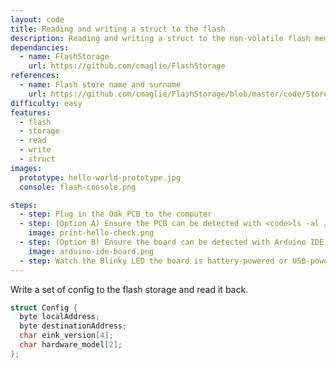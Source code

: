 ```yaml
---
layout: code
title: Reading and writing a struct to the flash
description: Reading and writing a struct to the non-volatile flash memory.
dependancies:
  - name: FlashStorage
    url: https://github.com/cmaglie/FlashStorage
references:
  - name: Flash store name and surname
    url: https://github.com/cmaglie/FlashStorage/blob/master/code/StoreNameAndSurname/StoreNameAndSurname.ino
difficulty: easy
features:
  - flash
  - storage
  - read
  - write
  - struct
images:
  prototype: hello-world-prototype.jpg
  console: flash-console.png

steps:
  - step: Plug in the Oak PCB to the computer
  - step: (Option A) Ensure the PCB can be detected with <code>ls -al /dev/cu.usbmodem</code> and <code>arduino-cli board list</code>. Run <code>make</code> to compile and upload the code to the board.
    image: print-hello-check.png
  - step: (Option B) Ensure the board can be detected with Arduino IDE. Compile and upload the code to the board.
    image: arduino-ide-board.png
  - step: Watch the Blinky LED the board is battery-powered or USB-powered.
---
```


Write a set of config to the flash storage and read it back.

```c
struct Config {
  byte localAddress;
  byte destinationAddress;
  char eink_version[4];
  char hardware_model[2];
};
```
